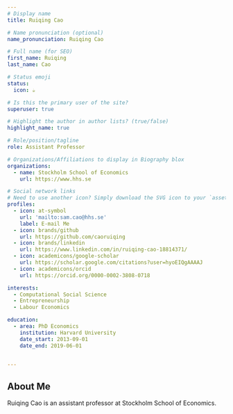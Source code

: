 ```yaml
---
# Display name
title: Ruiqing Cao

# Name pronunciation (optional)
name_pronunciation: Ruiqing Cao

# Full name (for SEO)
first_name: Ruiqing
last_name: Cao

# Status emoji
status:
  icon: ☕️

# Is this the primary user of the site?
superuser: true

# Highlight the author in author lists? (true/false)
highlight_name: true

# Role/position/tagline
role: Assistant Professor

# Organizations/Affiliations to display in Biography blox
organizations:
  - name: Stockholm School of Economics
    url: https://www.hhs.se

# Social network links
# Need to use another icon? Simply download the SVG icon to your `assets/media/icons/` folder.
profiles:
  - icon: at-symbol
    url: 'mailto:sam.cao@hhs.se'
    label: E-mail Me
  - icon: brands/github
    url: https://github.com/caoruiqing
  - icon: brands/linkedin
    url: https://www.linkedin.com/in/ruiqing-cao-18814371/
  - icon: academicons/google-scholar
    url: https://scholar.google.com/citations?user=hyoEIQgAAAAJ
  - icon: academicons/orcid
    url: https://orcid.org/0000-0002-3808-0718

interests:
  - Computational Social Science
  - Entrepreneurship
  - Labour Economics

education:
  - area: PhD Economics
    institution: Harvard University
    date_start: 2013-09-01
    date_end: 2019-06-01
   

---
```


## About Me

Ruiqing Cao is an assistant professor at Stockholm School of Economics.